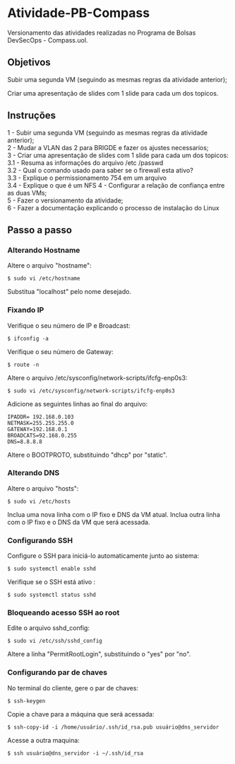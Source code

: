 # Atividade-PB-Compass
Versionamento das atividades realizadas no Programa de Bolsas DevSecOps - Compass.uol.

## Objetivos
<p>Subir uma segunda VM (seguindo as mesmas 
regras da atividade anterior);</p>
<p>Criar uma apresentação de slides com 1 slide 
para cada um dos topicos.
</p>

## Instruções
<p> 1 - Subir uma segunda VM (seguindo as mesmas 
regras da atividade anterior); <br />
2 - Mudar a VLAN das 2 para BRIGDE e fazer os 
ajustes necessarios; <br />
3 - Criar uma apresentação de slides com 1 slide 
para cada um dos topicos: <br />
  3.1 - Resuma as informações do arquivo /etc
/passwd <br />
  3.2 - Qual o comando usado para saber se o 
firewall esta ativo? <br />
  3.3 - Explique o permissionamento 754 em um 
arquivo <br />
  3.4 - Explique o que é um NFS
4 - Configurar a relação de confiança entre as 
duas VMs; <br />
5 - Fazer o versionamento da atividade; <br />
6 - Fazer a documentação explicando o processo 
de instalação do Linux
</p>

## Passo a passo

### Alterando Hostname

Altere o arquivo "hostname":
```
$ sudo vi /etc/hostname
```

Substitua "localhost" pelo nome desejado.

### Fixando IP

Verifique o seu número de IP e Broadcast:

```
$ ifconfig -a
```

Verifique o seu número de Gateway:
```
$ route -n
```

Altere o arquivo /etc/sysconfig/network-scripts/ifcfg-enp0s3:
```
$ sudo vi /etc/sysconfig/network-scripts/ifcfg-enp0s3
```

Adicione as seguintes linhas ao final do arquivo:
```
IPADDR= 192.168.0.103
NETMASK=255.255.255.0
GATEWAY=192.168.0.1 
BROADCATS=92.168.0.255
DNS=8.8.8.8
```

Altere o BOOTPROTO, substituindo "dhcp" por "static".

### Alterando DNS

Altere o arquivo "hosts":
```
$ sudo vi /etc/hosts
```

Inclua uma nova linha com o IP fixo e DNS da VM atual.
Inclua outra linha com o IP fixo e o DNS da VM que será acessada.

### Configurando SSH

Configure o SSH para iniciá-lo automaticamente junto ao sistema:
```
$ sudo systemctl enable sshd
```

Verifique se o SSH está ativo :
```
$ sudo systemctl status sshd
```

### Bloqueando acesso SSH ao root

Edite o arquivo sshd_config:
```
$ sudo vi /etc/ssh/sshd_config
```

Altere a linha "PermitRootLogin", substituindo o "yes" por "no".

### Configurando par de chaves

No terminal do cliente, gere o par de chaves:
```
$ ssh-keygen
```

Copie a chave para a máquina que será acessada:
```
$ ssh-copy-id -i /home/usuário/.ssh/id_rsa.pub usuário@dns_servidor
```

Acesse a outra maquina:
```
$ ssh usuário@dns_servidor -i ~/.ssh/id_rsa
```


